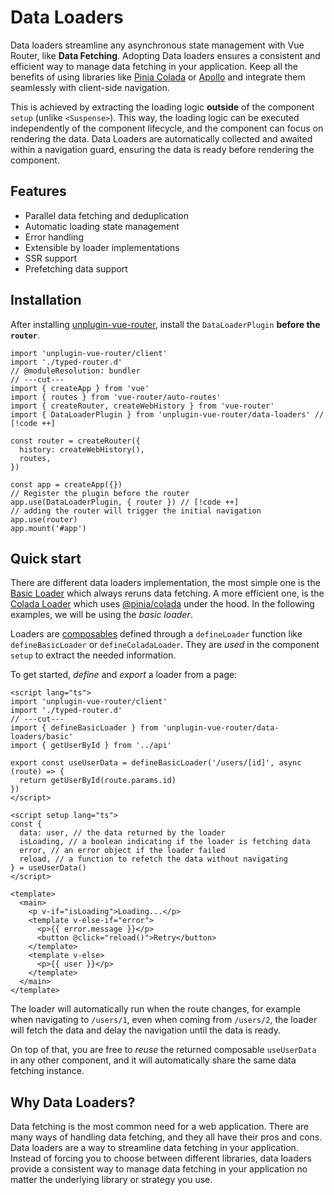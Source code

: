 # Data Loaders

Data loaders streamline any asynchronous state management with Vue Router, like **Data Fetching**. Adopting Data loaders ensures a consistent and efficient way to manage data fetching in your application. Keep all the benefits of using libraries like [Pinia Colada](./colada/) or [Apollo](./apollo/) and integrate them seamlessly with client-side navigation.

This is achieved by extracting the loading logic **outside** of the component `setup` (unlike `<Suspense>`). This way, the loading logic can be executed independently of the component lifecycle, and the component can focus on rendering the data. Data Loaders are automatically collected and awaited within a navigation guard, ensuring the data is ready before rendering the component.

## Features

- Parallel data fetching and deduplication
- Automatic loading state management
- Error handling
- Extensible by loader implementations
- SSR support
- Prefetching data support

## Installation

After installing [unplugin-vue-router](../introduction.md), install the `DataLoaderPlugin` **before the `router`**.

```ts{12-15} twoslash
import 'unplugin-vue-router/client'
import './typed-router.d'
// @moduleResolution: bundler
// ---cut---
import { createApp } from 'vue'
import { routes } from 'vue-router/auto-routes'
import { createRouter, createWebHistory } from 'vue-router'
import { DataLoaderPlugin } from 'unplugin-vue-router/data-loaders' // [!code ++]

const router = createRouter({
  history: createWebHistory(),
  routes,
})

const app = createApp({})
// Register the plugin before the router
app.use(DataLoaderPlugin, { router }) // [!code ++]
// adding the router will trigger the initial navigation
app.use(router)
app.mount('#app')
```

## Quick start

There are different data loaders implementation, the most simple one is the [Basic Loader](./basic/) which always reruns data fetching. A more efficient one, is the [Colada Loader](./colada/) which uses [@pinia/colada](https://github.com/posva/pinia-colada) under the hood. In the following examples, we will be using the _basic loader_.

Loaders are [composables](https://vuejs.org/guide/reusability/composables.html) defined through a `defineLoader` function like `defineBasicLoader` or `defineColadaLoader`. They are _used_ in the component `setup` to extract the needed information.

To get started, _define_ and _export_ a loader from a page:

```vue{2,5-7,11-16} twoslash
<script lang="ts">
import 'unplugin-vue-router/client'
import './typed-router.d'
// ---cut---
import { defineBasicLoader } from 'unplugin-vue-router/data-loaders/basic'
import { getUserById } from '../api'

export const useUserData = defineBasicLoader('/users/[id]', async (route) => {
  return getUserById(route.params.id)
})
</script>

<script setup lang="ts">
const {
  data: user, // the data returned by the loader
  isLoading, // a boolean indicating if the loader is fetching data
  error, // an error object if the loader failed
  reload, // a function to refetch the data without navigating
} = useUserData()
</script>

<template>
  <main>
    <p v-if="isLoading">Loading...</p>
    <template v-else-if="error">
      <p>{{ error.message }}</p>
      <button @click="reload()">Retry</button>
    </template>
    <template v-else>
      <p>{{ user }}</p>
    </template>
  </main>
</template>
```

The loader will automatically run when the route changes, for example when navigating to `/users/1`, even when coming from `/users/2`, the loader will fetch the data and delay the navigation until the data is ready.

On top of that, you are free to _reuse_ the returned composable `useUserData` in any other component, and it will automatically share the same data fetching instance.

## Why Data Loaders?

Data fetching is the most common need for a web application. There are many ways of handling data fetching, and they all have their pros and cons. Data loaders are a way to streamline data fetching in your application. Instead of forcing you to choose between different libraries, data loaders provide a consistent way to manage data fetching in your application no matter the underlying library or strategy you use.
